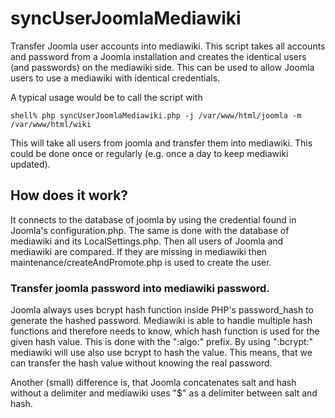 # syncUserJoomlaMediawiki

Transfer Joomla user accounts into mediawiki. This script takes all
accounts and password from a Joomla installation and creates the
identical users (and passwords) on the mediawiki side.  This can be
used to allow Joomla users to use a mediawiki with identical
credentials.

A typical usage would be to call the script with

    shell% php syncUserJoomlaMediawiki.php -j /var/www/html/joomla -m /var/www/html/wiki
    
This will take all users from joomla and transfer them into
mediawiki. This could be done once or regularly (e.g. once a day to
keep mediawiki updated).

## How does it work?

It connects to the database of joomla by using the credential found in
Joomla's configuration.php. The same is done with the database of
mediawiki and its LocalSettings.php. Then all users of Joomla and
mediawiki are compared. If they are missing in mediawiki then
maintenance/createAndPromote.php is used to create the user.

### Transfer joomla password into mediawiki password.

Joomla always uses bcrypt hash function inside PHP's password_hash to
generate the hashed password.  Mediawiki is able to handle multiple
hash functions and therefore needs to know, which hash function is
used for the given hash value. This is done with the ":algo:"
prefix. By using ":bcrypt:" mediawiki will use also use bcrypt to hash
the value. This means, that we can transfer the hash value without
knowing the real password.

Another (small) difference is, that Joomla concatenates salt and hash
without a delimiter and mediawiki uses "$" as a delimiter between salt
and hash.


